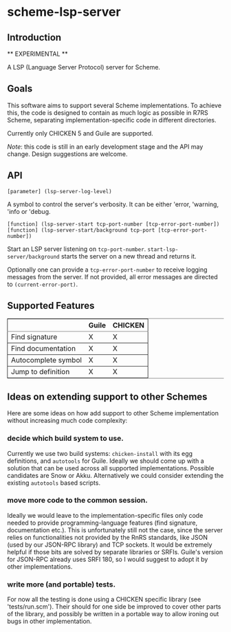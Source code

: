 # scheme-lsp-server

## Introduction

** EXPERIMENTAL **

A LSP (Language Server Protocol) server for Scheme.

## Goals

This software aims to support several Scheme implementations. To achieve this,
the code is designed to contain as much logic as possible in R7RS Scheme,
separating implementation-specific code in different directories.

Currently only CHICKEN 5 and Guile are supported.

*Note*: this code is still in an early development stage and the API may change.
Design suggestions are welcome.

## API

```
[parameter] (lsp-server-log-level)
```
A symbol to control the server's verbosity. It can be either 'error, 'warning,
'info or 'debug.

```
[function] (lsp-server-start tcp-port-number [tcp-error-port-number])
[function] (lsp-server-start/background tcp-port [tcp-error-port-number])
```

Start an LSP server listening on `tcp-port-number`.
`start-lsp-server/background` starts the server on a new thread and returns it.

Optionally one can provide a `tcp-error-port-number` to receive logging messages
from the server. If not provided, all error messages are directed to
`(current-error-port)`.



## Supported Features


<table border="2" cellspacing="0" cellpadding="6" rules="groups" frame="hsides">


<colgroup>
<col  class="org-left" />

<col  class="org-left" />

<col  class="org-left" />
</colgroup>
<thead>
<tr>
<th scope="col" class="org-left">&#xa0;</th>
<th scope="col" class="org-left">Guile</th>
<th scope="col" class="org-left">CHICKEN</th>
</tr>
</thead>

<tbody>
<tr>
<td class="org-left">Find signature</td>
<td class="org-left">X</td>
<td class="org-left">X</td>
</tr>
</tbody>

<tbody>
<tr>
<td class="org-left">Find documentation</td>
<td class="org-left">X</td>
<td class="org-left">X</td>
</tr>
</tbody>

<tbody>
<tr>
<td class="org-left">Autocomplete symbol</td>
<td class="org-left">X</td>
<td class="org-left">X</td>
</tr>
</tbody>

<tbody>
<tr>
<td class="org-left">Jump to definition</td>
<td class="org-left">X</td>
<td class="org-left">X</td>
</tr>
</tbody>
</table>



## Ideas on extending support to other Schemes

Here are some ideas on how add support to other Scheme implementation without
increasing much code complexity:

### decide which build system to use.

Currently we use two build systems:
`chicken-install` with its egg definitions, and `autotools` for Guile. Ideally
we should come up with a solution that can be used across all supported
implementations. Possible candidates are Snow or Akku. Alternatively we could
consider extending the existing `autotools` based scripts.

### move more code to the common session.

Ideally we would leave to the implementation-specific files only code needed
to provide programming-language features (find signature, documentation etc.).
This is unfortunately still not the case, since the server relies on
 functionalities not provided by the RnRS standards, like JSON (used by our
 JSON-RPC library) and TCP sockets.
It would be extremely helpful if those bits are solved by separate libraries
or SRFIs. Guile's version for JSON-RPC already uses SRFI 180, so I would suggest
to adopt it by other implementations.

### write more (and portable) tests.

For now all the testing is done using a CHICKEN specific library
(see 'tests/run.scm'). Their should for one side be improved to cover other
parts of the library, and possibly be written in a portable way to allow
ironing out bugs in other implementation.
